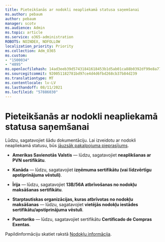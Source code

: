```yaml
---
title: Pieteikšanās ar nodokli neapliekamā statusa saņemšanai
ms.author: pebaum
author: pebaum
manager: scotv
ms.audience: Admin
ms.topic: article
ms.service: o365-administration
ROBOTS: NOINDEX, NOFOLLOW
localization_priority: Priority
ms.collection: Adm_O365
ms.custom:
- "1500034"
- "4895"
ms.openlocfilehash: 14ad3eeb39d57431841618453b1d5ab01ca88b0392df99e8a7754c140c1ea478
ms.sourcegitcommit: 920051182781bd97ce4d4d6fbd268cb37b84d239
ms.translationtype: MT
ms.contentlocale: lv-LV
ms.lasthandoff: 08/11/2021
ms.locfileid: "57886030"
---
```

# <a name="apply-for-tax-exempt-status"></a>Pieteikšanās ar nodokli neapliekamā statusa saņemšanai

Lūdzu, sagatavojiet šādu dokumentāciju. Lai izveidotu ar nodokli neapliekamā statusu, būs [jāuzsāk pakalpojuma pieprasījums](https://go.microsoft.com/fwlink/p/?linkid=518322).

- **Amerikas Savienotās Valstis** — lūdzu, sagatavojiet **neaplikšanas ar PVN sertifikātu**.

- **Kanāda** — lūdzu, sagatavojiet **izņēmuma sertifikātu (vai līdzvērtīgu apstiprinājuma vēstuli)**.

- **Īrija** — lūdzu, sagatavojiet **13B/56A atbrīvošanas no nodokļu maksāšanas sertifikātu**.

- **Starptautiskas organizācijas, kuras atbrīvotas no nodokļu maksāšanas** — lūdzu, sagatavojiet **vietējās nodokļu iestādes sertifikātu/apstiprinājuma vēstuli**.

- **Puertoriko** — lūdzu, sagatavojiet sertifikātu **Certificado de Compras Exentas**.

Papildinformāciju skatiet rakstā [Nodokļu informācija](https://docs.microsoft.com/microsoft-365/commerce/billing-and-payments/tax-information).
